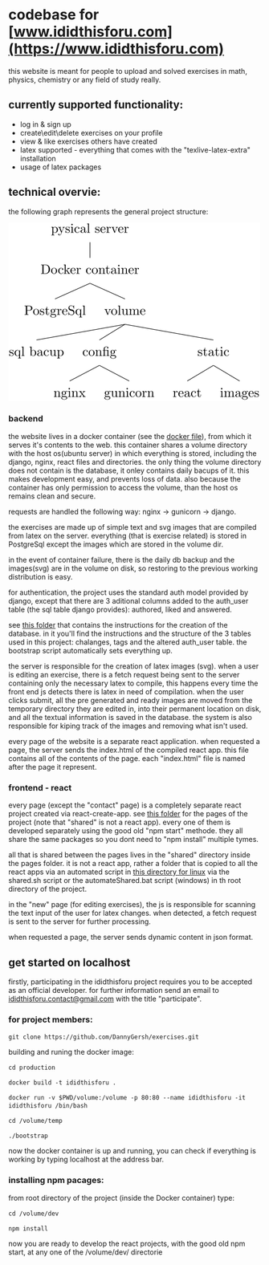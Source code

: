 # codebase for [www.ididthisforu.com](https://www.ididthisforu.com)

this website is meant for people to upload and solved exercises in math, physics, chemistry or any field of study really.

## currently supported functionality:

* log in & sign up
* create\edit\delete exercises on your profile
* view & like exercises others have created
* latex supported - everything that comes with the "texlive-latex-extra" installation
* usage of latex packages

## technical overvie:

the following graph represents the general project structure:

![main.svg](https://github.com/DannyGersh/exercises/blob/main/misc/main.svg)

### backend

the website lives in a docker container (see the [docker file](https://github.com/DannyGersh/exercises/blob/main/production/Dockerfile)), from which it serves it's contents to the web. this container shares a volume directory with the host os(ubuntu server) in which everything is stored, including the django, nginx, react files and directories. the only thing the volume directory does not contain is the database, it onley contains daily bacups of it. this makes development easy, and prevents loss of data. also because the container has only permission to access the volume, than the host os remains clean and secure.

requests are handled the following way: nginx -> gunicorn -> django.

the exercises are made up of simple text and svg images that are compiled from latex on the server. everything (that is exercise related) is stored in PostgreSql except the images which are stored in the volume dir.

in the event of container failure, there is the daily db backup and the images(svg) are in the volume on disk, so restoring to the previous working distribution is easy.

for authentication, the project uses the standard auth model provided by django, except that there are 3 aditional columns added to the auth_user table (the sql table django provides): authored, liked and answered.

see [this folder](https://github.com/DannyGersh/exercises/tree/main/production/volume/temp) that contains the instructions for the creation of the database. in it you'll find the instructions and the structure of the 3 tables used in this project: chalanges, tags and the altered auth_user table. the bootstrap script automatically sets everything up.

the server is responsible for the creation of latex images (svg). when a user is editing an exercise, there is a fetch request being sent to the server containing only the necessary latex to compile, this happens every time the front end js detects there is latex in need of compilation. when the user clicks submit, all the pre generated and ready images are moved from the temporary directory they are edited in, into their permanent location on disk, and all the textual information is saved in the database. the system is also responsible for kiping track of the images and removing what isn't used.

every page of the website is a separate react application. when requested a page, the server sends the index.html of the compiled react app. this file contains all of the contents of the page. each "index.html" file is named after the page it represent.

### frontend - react
every page (except the "contact" page) is a completely separate react project created via react-create-app. see [this folder](https://github.com/DannyGersh/exercises/tree/main/production/volume/static/pages) for the pages of the project (note that "shared" is not a react app). every one of them is developed separately using the good old "npm start" methode. they all share the same packages so you dont need to "npm install" multiple tymes. 

all that is shared between the pages lives in the "shared" directory inside the pages folder. it is not a react app, rather a folder that is copied to all the react apps via an automated script in [this directory for linux](https://github.com/DannyGersh/exercises/tree/main/linux_automate) via the shared.sh script or the automateShared.bat script (windows) in th root directory of the project.

in the "new" page (for editing exercises), the js is responsible for scanning the text input of the user for latex changes. when detected, a fetch request is sent to the server for further processing.

when requested a page, the server sends dynamic content in json format.

## get started on localhost
firstly, participating in the ididthisforu project requires you to be accepted as an official developer. for further information send an email to ididthisforu.contact@gmail.com with the title "participate".


### for project members:
```console
git clone https://github.com/DannyGersh/exercises.git
```
building and runing the docker image:
```console
cd production
```
```console
docker build -t ididthisforu .
```
```console
docker run -v $PWD/volume:/volume -p 80:80 --name ididthisforu -it ididthisforu /bin/bash
```
```console
cd /volume/temp
```
```console
./bootstrap
```
now the docker container is up and running, you can check if everything is working by typing localhost at the address bar.

### installing npm pacages:
from root directory of the project (inside the Docker container) type:
```console
cd /volume/dev
```
```console
npm install
```
now you are ready to develop the react projects, with the good old npm start, at any one of the /volume/dev/ directorie

